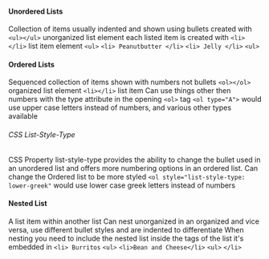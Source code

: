 #### Unordered Lists 
Collection of items usually indented and shown using bullets 
created with `<ul></ul>` unorganized list element 
	each listed item is created with `<li></li>` list item element 
`<ul>` 
	`<li> Peanutbutter </li>`
	`<li> Jelly </li>`
`<ul>`

#### Ordered Lists 
Sequenced collection of items shown with numbers not bullets 
`<ol></ol>` organized list element 
	`<li></li>` list item 
Can use things other then numbers with the type attribute in the opening `<ol>` tag
	`<ol type="A">` would use upper case letters instead of numbers, and various other types available 
###### CSS List-Style-Type
CSS Property list-style-type provides the ability to change the bullet used in an unordered list and offers more numbering options in an ordered list. 
Can change the Ordered list to be more styled 
	`<ol style="list-style-type: lower-greek"` would use lower case greek letters instead of numbers 

#### Nested List
A list item within another list 
Can nest unorganized in an organized and vice versa, use different bullet styles and are indented to differentiate 
When nesting you need to include the nested list inside the tags of the list it's embedded in 
	`<li> Burritos`
	`<ul>`
		`<li>Bean and Cheese</li>`
	`<ul>`
	`</li>`
	